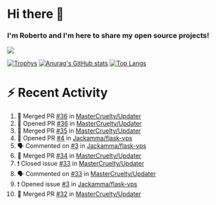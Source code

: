 # Hi there 👋
### I'm Roberto and I'm here to share my open source projects!

<img src="https://komarev.com/ghpvc/?username=mastercruelty&label=Profile views&color=0e75b6"><br>

[![Trophys](https://github-profile-trophy.vercel.app/?username=mastercruelty)](https://github.com/ryo-ma/github-profile-trophy)
[![Anurag's GitHub stats](https://github-readme-stats.vercel.app/api?username=mastercruelty&show_icons=true&theme=tokyonight)](https://github.com/anuraghazra/github-readme-stats)
[![Top Langs](https://github-readme-stats.vercel.app/api/top-langs/?username=mastercruelty&layout=compact)](https://github.com/anuraghazra/github-readme-stats)

# :zap: Recent Activity
<!--START_SECTION:activity-->
1. 🎉 Merged PR [#36](https://github.com/MasterCruelty/Updater/pull/36) in [MasterCruelty/Updater](https://github.com/MasterCruelty/Updater)
2. 💪 Opened PR [#36](https://github.com/MasterCruelty/Updater/pull/36) in [MasterCruelty/Updater](https://github.com/MasterCruelty/Updater)
3. 🎉 Merged PR [#35](https://github.com/MasterCruelty/Updater/pull/35) in [MasterCruelty/Updater](https://github.com/MasterCruelty/Updater)
4. 💪 Opened PR [#4](https://github.com/Jackamma/flask-vps/pull/4) in [Jackamma/flask-vps](https://github.com/Jackamma/flask-vps)
5. 🗣 Commented on [#3](https://github.com/Jackamma/flask-vps/issues/3) in [Jackamma/flask-vps](https://github.com/Jackamma/flask-vps)
6. 🎉 Merged PR [#34](https://github.com/MasterCruelty/Updater/pull/34) in [MasterCruelty/Updater](https://github.com/MasterCruelty/Updater)
7. ❗️ Closed issue [#33](https://github.com/MasterCruelty/Updater/issues/33) in [MasterCruelty/Updater](https://github.com/MasterCruelty/Updater)
8. 🗣 Commented on [#33](https://github.com/MasterCruelty/Updater/issues/33) in [MasterCruelty/Updater](https://github.com/MasterCruelty/Updater)
9. ❗️ Opened issue [#3](https://github.com/Jackamma/flask-vps/issues/3) in [Jackamma/flask-vps](https://github.com/Jackamma/flask-vps)
10. 🎉 Merged PR [#32](https://github.com/MasterCruelty/Updater/pull/32) in [MasterCruelty/Updater](https://github.com/MasterCruelty/Updater)
<!--END_SECTION:activity-->

